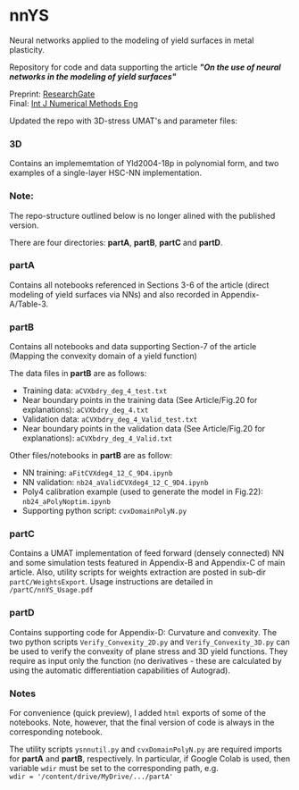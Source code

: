 # nnYS


Neural networks applied to the modeling of yield surfaces in metal plasticity.   

Repository for code and data supporting the article ***"On the use of neural networks in the modeling of yield surfaces"***   

Preprint: [ResearchGate](https://www.researchgate.net/publication/371681181_On_the_use_of_neural_networks_in_the_modeling_of_yield_surfaces)  
Final: [Int J Numerical Methods Eng](http://dx.doi.org/10.1002/nme.7616)

Updated the repo with 3D-stress UMAT's and parameter files: 
### 3D 
Contains an implememtation of Yld2004-18p in polynomial form, 
and two examples of a single-layer HSC-NN implementation. 


### **Note:** 
The repo-structure outlined below is no longer alined with the published version.  

There are four directories: **partA**,  **partB**, **partC** and **partD**.

### **partA**
Contains all notebooks referenced in Sections 3-6 of the article (direct modeling of yield surfaces via NNs) and also recorded in  Appendix-A/Table-3.


### **partB**   
Contains all notebooks and data supporting Section-7 of the article
(Mapping the convexity domain of a yield function)

The data files in **partB** are as follows:

- Training data: ```aCVXbdry_deg_4_test.txt```
- Near boundary points in the training data (See Article/Fig.20 for explanations):
```aCVXbdry_deg_4.txt```
- Validation data: ```aCVXbdry_deg_4_Valid_test.txt```  
- Near boundary points in the validation data (See Article/Fig.20 for explanations): ```aCVXbdry_deg_4_Valid.txt```


Other files/notebooks in **partB** are as follow:


- NN training:  ```aFitCVXdeg4_12_C_9D4.ipynb```
- NN validation: ```nb24_aValidCVXdeg4_12_C_9D4.ipynb```  
- Poly4 calibration example (used to generate the model in Fig.22): ```nb24_aPolyNoptim.ipynb```
- Supporting python script: ```cvxDomainPolyN.py```  


### **partC**   
Contains a UMAT implementation of feed forward (densely connected) NN and some simulation tests featured in Appendix-B and Appendix-C of main article. Also, utility scripts for weights extraction are posted
in sub-dir ```partC/WeightsExport```. Usage instructions are detailed
in ```/partC/nnYS_Usage.pdf```

### **partD**
Contains supporting code for Appendix-D: Curvature and convexity.
The two python scripts ```Verify_Convexity_2D.py``` and ```Verify_Convexity_3D.py``` can be used to verify the convexity of plane stress and 3D yield functions. They require as input only the function (no derivatives - these are calculated by using the automatic differentiation capabilities of Autograd).


### Notes

For convenience (quick preview), I added ```html``` exports of some of the notebooks. Note, however, that the final version of code is always in the corresponding notebook.  


The utility scripts ```ysnnutil.py``` and ```cvxDomainPolyN.py``` are required imports for **partA** and **partB**, respectively. In particular, if Google Colab is used, then variable ```wdir``` must be set to the corresponding path, e.g.    
   ```wdir = '/content/drive/MyDrive/.../partA'```

   
